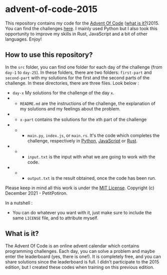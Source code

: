 # advent-of-code-2015
This repository contains my code for the [Advent Of Code](https://adventofcode.com) ([what is it?](#what-is-it))2015. You can find the challenges [here](https://adventofcode.com/2015). I mainly used Python but I also took this opportunity to improve my skills in Rust, JavaScript and a bit of other languages. Enjoy!

## How to use this repository?
In the `src` folder, you can find one folder for each day of the challenge (from `day-1` to `day-25`). In these folders, there are two folders: `first-part` and `second-part` with my solutions for the first and the second parts of the challenge. In these directories, there are three files. Look below :
* `day-x` My solutions for the challenge of the day `x`.
* * `README.md` are the instructions of the challenge, the explanation of my solutions and my feelings about the problem.
* * `x-part` contains the solutions for the xth part of the challenge
* * * `main.py`, `index.js`, or `main.rs`. It's the code which completes the challenge, respectively in [Python](https://www.python.org), [JavaScript](https://w.wiki/7z9P) or [Rust](https://www.rust-lang.org).
* * * `input.txt` is the input with what we are going to work with the code.
* * * `output.txt` is the result obtained, once the code has been run.
  

Please keep in mind all this work is under the [MIT License](https://github.com/PetitPotiron/advent-of-code-2015/blob/main/LICENSE). Copyright (c) December 2021 - PetitPotiron.

In a nutshell :
* You can do whatever you want with it, just make sure to include the same `LICENSE` file, and to attribute myself.

## What is it?
The Advent Of Code is an online advent calendar which contains programming challenges. Each day, you can solve a problem and maybe enter the leaderboard (yes, there is one!). It is completely free, and you can share solutions since the leaderboard is full. I didn't participate to the 2015 edition, but I created these codes when training on this previous edition.
